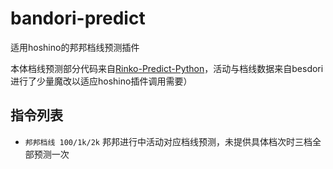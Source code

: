 # bandori-predict
适用hoshino的邦邦档线预测插件

本体档线预测部分代码来自[Rinko-Predict-Python](https://github.com/Electronicute/Rinko-Predict-Python)，活动与档线数据来自besdori
进行了少量魔改以适应hoshino插件调用需要）

## 指令列表

- `邦邦档线 100/1k/2k`  邦邦进行中活动对应档线预测，未提供具体档次时三档全部预测一次
